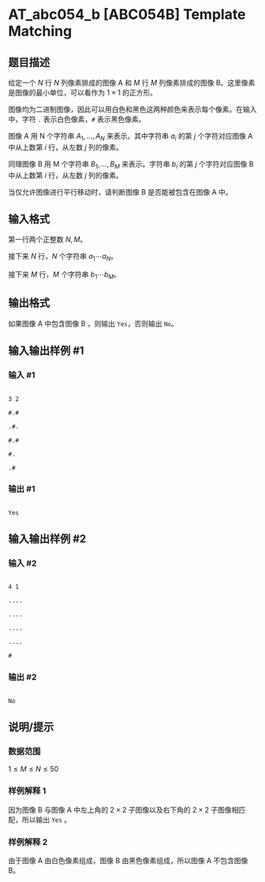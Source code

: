 # AT_abc054_b [ABC054B] Template Matching

## 题目描述

给定一个 $N$ 行 $N$ 列像素排成的图像 A 和 $M$ 行 $M$ 列像素排成的图像 B。这里像素是图像的最小单位，可以看作为 $1 \times 1$ 的正方形。

图像均为二进制图像，因此可以用白色和黑色这两种颜色来表示每个像素。在输入中，字符 `.` 表示白色像素，`#` 表示黑色像素。

图像 A 用 N 个字符串 $A_1,...,A_N$ 来表示。其中字符串 $a_i$ 的第 $j$ 个字符对应图像 A 中从上数第 $i$ 行，从左数 $j$ 列的像素。

同理图像 B 用 M 个字符串 $B_1,...,B_M$ 来表示。字符串 $b_i$ 的第 $j$ 个字符对应图像 B 中从上数第 $i$ 行，从左数 $j$ 列的像素。

当仅允许图像进行平行移动时，请判断图像 B 是否能被包含在图像 A 中。

## 输入格式

第一行两个正整数 $N, M$。

接下来 $N$ 行，$N$ 个字符串 $a_1 \cdots a_N$。

接下来 $M$ 行，$M$ 个字符串 $b_1 \cdots b_M$。

## 输出格式

如果图像 A 中包含图像 B ，则输出 `Yes`，否则输出 `No`。

## 输入输出样例 #1

### 输入 #1

```
3 2
#.#
.#.
#.#
#.
.#
```

### 输出 #1

```
Yes
```

## 输入输出样例 #2

### 输入 #2

```
4 1
....
....
....
....
#
```

### 输出 #2

```
No
```

## 说明/提示

### 数据范围
$1 \le M \le N \le 50$

### 样例解释 1

因为图像 B 与图像 A 中左上角的 $2 \times 2$ 子图像以及右下角的 $2 \times 2$ 子图像相匹配，所以输出 `Yes` 。

### 样例解释 2

由于图像 A 由白色像素组成，图像 B 由黑色像素组成，所以图像 A 不包含图像 B。